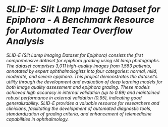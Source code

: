 # *SLID-E: Slit Lamp Image Dataset for Epiphora - A Benchmark Resource for Automated Tear Overflow Analysis* 

*SLID-E (Slit Lamp Imaging Dataset for Epiphora) consists the first comprehensive dataset for epiphora grading using slit lamp photographs. The dataset comprises* *3,011* *high-quality images from 1,563 patients, annotated by expert ophthalmologists into four categories: normal, mild, moderate, and severe epiphora. This project demonstrates the dataset's utility through the development and evaluation of deep learning models for both image quality assessment and epiphora grading. These models achieved high accuracy in internal validation (up to 0.99) and maintained robust performance in external validation (0.95), indicating good generalizability. SLID-E provides a valuable resource for researchers and clinicians, facilitating the development of automated diagnostic tools, standardization of grading criteria, and enhancement of telemedicine capabilities in ophthalmology.*